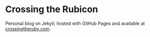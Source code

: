 # Crossing the Rubicon

Personal blog on Jekyll; hosted with GitHub Pages and available at [crossingtheruby.com](http://crossingtheruby.com).
